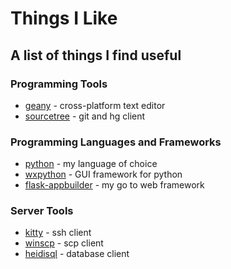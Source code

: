 # Things I Like

## A list of things I find useful

### Programming Tools
  * [geany](http://www.geany.org) - cross-platform text editor
  * [sourcetree](https://www.sourcetreeapp.com/) - git and hg client
  
### Programming Languages and Frameworks
  * [python](https://www.python.org/) - my language of choice
  * [wxpython](http://www.wxpython.org/) - GUI framework for python
  * [flask-appbuilder](https://github.com/dpgaspar/Flask-AppBuilder) - my go to web framework
  
### Server Tools
  * [kitty](http://www.9bis.net/kitty/) - ssh client
  * [winscp](https://winscp.net/eng/download.php) - scp client
  * [heidisql](http://www.heidisql.com/) - database client
